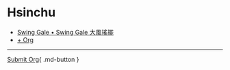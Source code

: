 # Hsinchu

- [Swing Gale • Swing Gale 大風搖擺](swing-gale.md)
- [+ Org](https://github.com/swingdance/orgs/issues/new?assignees=&labels=add+org&projects=&template=02-add_entity.yml&title=Add%20Org%3A%20zh_TW%20%E2%80%A2%20%3CName%3E&region=zh_TW&province=Hsinchu&city=Hsinchu)

---

[Submit Org](https://github.com/swingdance/orgs/issues/new?assignees=&labels=add+org&projects=&template=02-add_entity.yml&title=Add%20Org%3A%20zh_TW%20%E2%80%A2%20%3CName%3E&region=zh_TW&province=Hsinchu&city=){ .md-button }
